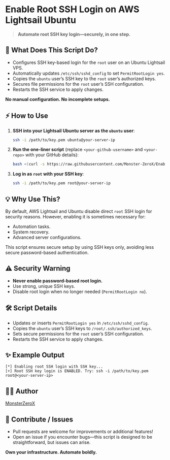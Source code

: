 # Enable Root SSH Login on AWS Lightsail Ubuntu

> **Automate root SSH key login—securely, in one step.**

## 🚀 What Does This Script Do?

- Configures SSH key-based login for the `root` user on an Ubuntu Lightsail VPS.
- Automatically updates `/etc/ssh/sshd_config` to set `PermitRootLogin yes`.
- Copies the `ubuntu` user’s SSH key to the `root` user’s authorized keys.
- Secures file permissions for the `root` user’s SSH configuration.
- Restarts the SSH service to apply changes.

**No manual configuration. No incomplete setups.**

## ⚡️ How to Use

1. **SSH into your Lightsail Ubuntu server as the `ubuntu` user**:
   ```bash
   ssh -i /path/to/key.pem ubuntu@your-server-ip
   ```

2. **Run the one-liner script** (replace `<your-github-username>` and `<your-repo>` with your GitHub details):
   ```bash
   bash <(curl -s https://raw.githubusercontent.com/Monster-ZeroX/Enable-Root-SSH-Login-on-AWS/refs/heads/main/enable-root-ssh.sh)
   ```

3. **Log in as `root` with your SSH key**:
   ```bash
   ssh -i /path/to/key.pem root@your-server-ip
   ```

## 💡 Why Use This?

By default, AWS Lightsail and Ubuntu disable direct `root` SSH login for security reasons. However, enabling it is sometimes necessary for:
- Automation tasks.
- System recovery.
- Advanced server configurations.

This script ensures secure setup by using SSH keys only, avoiding less secure password-based authentication.

## ⚠️ Security Warning

- **Never enable password-based root login.**
- Use strong, unique SSH keys.
- Disable root login when no longer needed (`PermitRootLogin no`).

## 🛠 Script Details

- Updates or inserts `PermitRootLogin yes` in `/etc/ssh/sshd_config`.
- Copies the `ubuntu` user’s SSH keys to `/root/.ssh/authorized_keys`.
- Sets secure permissions for the `root` user’s SSH configuration.
- Restarts the SSH service to apply changes.

## ✨ Example Output

```
[*] Enabling root SSH login with SSH key...
[+] Root SSH key login is ENABLED. Try: ssh -i /path/to/key.pem root@<your-server-ip>
```

## 👨‍💻 Author

[MonsterZeroX](https://github.com/Monster-ZeroX/)

## 📢 Contribute / Issues

- Pull requests are welcome for improvements or additional features!
- Open an issue if you encounter bugs—this script is designed to be straightforward, but issues can arise.

**Own your infrastructure. Automate boldly.**
